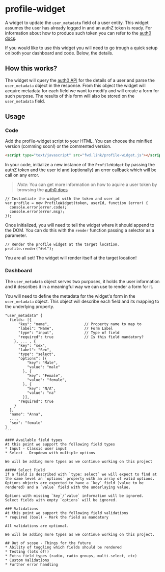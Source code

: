 # profile-widget

A widget to update the `user_metadata` field of a user entity. This widget assumes the user has already logged in and an authZ token is ready. For information about how to produce such token you can refer to the [auth0 docs](https://auth0.com/docs).

If you would like to use this widget you will need to go trough a quick setup on both your dashboard and code. Below, the details.

## How this works?
The widget will query the [auth0 API](https://auth0.com/docs/api/v2) for the details of a user and parse the `user_metadata` object in the response. From this object the widget will acquire metadata for each field we want to modify and will create a form for such purpose. The results of this form will also be stored on the `user_metadata` field.

## Usage
### Code

Add the profile-widget script to your HTML. You can choose the minified version (comming soon!) or the commented version.

``` HTML
<script type="text/javascript" src="fwd.link/profile-widget.js"></script>
```

In your code, initialize a new instance of the `ProfileWidget` by passing the authZ token and the user id and (optionally) an error callback which will be call on any error. 

> *Note:* You can get more information on how to aquire a user token by browsing the [auth0 docs](https://auth0.com/docs)

``` JS
// Instantiate the widget with the token and user id
var profile = new ProfileWidget(token, userId, function (error) {
  console.error(error.code);
  console.error(error.msg);
});
```

Once initialized, you will need to tell the widget where it should append to the DOM. You can do this with the `render` function passing a selector as a parameter.

``` JS
// Render the profile widget at the target location.
profile.render("#el");
```

You are all set! The widget will render itself at the target location!

### Dashboard
The  `user_metadata` object serves two purposes, it holds the user information and it describes it in a meaningful way we can use to render a form for it.

You will need to define the metadata for the widget's form in the `user_metadata` object. This object will describe each field and its mapping to the underlying property.

````
"user_metadata" {
  fields: [{
      "key": "name",                // Property name to map to
      "label": "Name",              // Form Label
      "type": "input",              // Type of field
      "required": true              // Is this field mandatory?
    }, ... , {
      "key": "sex",
      "label": "Sex",
      "type": "select",
      "options": [{ 
          "key": "Male", 
          "value": "male"
        }, {
          "key": "Female",
          "value": "female",
        }, {
          "key": "N/A",
          "value": "na"
        }],
      "required": true
    }
  ],
  "name": "Anna",
  ...,
  "sex": "female"
}
```

#### Available field types
At this point we support the following field types
* Input - Classic user input
* Select - Dropdown with multiple options

We will be adding more types as we continue working on this project

##### Select Field
If a field is described with `type: select` we will expect to find at the same level an `options` property with an array of valid options. Options objects are expected to have a `key` field (value to be rendered) and a `value` field with the underlaying value.

Options with missing `key`/`value` information will be ignored.
Select fields with empty `options` will be ignored.

### Validations
At this point we support the following field validations
* required (bool) - Mark the field as mandatory

All validations are optional.

We will be adding more types as we continue working on this project.

## Out of scope - Things for the future
* Ability of toggling which fields should be rendered
* Testing (lots of!)
* Extra field types (radio, radio groups, multi-select, etc)
* Custom Validations
* Further error handling
